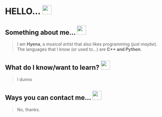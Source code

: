 # HELLO... <img src="https://cdn.discordapp.com/attachments/695830301284237393/807092067247325194/image0-1.gif" width="30" height="30" />



## Something about me... <img src= "https://cdn.discordapp.com/emojis/848738178620981308.gif" width="30" height="30" />
> I am **Hyena**, a *musical artist* that also likes programming (*just maybe*). 
The languages that I know (or used to...) are **C++ and Python**.

## What do I know/want to learn? <img src= "https://cdn.discordapp.com/emojis/792588143094267976.gif" width="30" height="30" />
> I dunno

## Ways you can contact me... <img src= "https://cdn.discordapp.com/emojis/778772475462549544.gif" width="30" height="30" />
> No, thanks.

<!-- I don't know what to do with this lol
![text](https://cdn.discordapp.com/attachments/695830301284237393/807092067247325194/image0-1.gif)
<img src="https://media.giphy.com/media/vFKqnCdLPNOKc/giphy.gif" width="40" height="40" />

<body>
  <h1>Who?</h1>
  <ul>cares</ul>
  
  <h1>What?</h1>
  <ul>Python, C++</ul>
  
  <h1>Why?</h1>
  <ul>No idea</ul>
  
  <h1>How?</h1>
  <ul>...Using an IDE?</ul>
  
  <h1>When?</h1>
  <ul>...</ul>
</body>

<body>
  <h1 align="center">
  <img src="https://media.tenor.com/images/335d0f95dc41141b04919e65438118ef/tenor.gif">
  </h1>
  <h2 align="center">
  <img src="https://media.giphy.com/media/mGcNjsfWAjY5AEZNw6/giphy.gif" height="50" width="50">
  <img src="https://media1.giphy.com/media/H4DjXQXamtTiIuCcRU/giphy.gif" height="50" width="50">
  <img src="https://media1.giphy.com/media/H4DjXQXamtTiIuCcRU/giphy.gif" height="50" width="50">
  <img src="https://media1.giphy.com/media/H4DjXQXamtTiIuCcRU/giphy.gif" height="50" width="50">
  <img src="https://media.giphy.com/media/mGcNjsfWAjY5AEZNw6/giphy.gif" height="50" width="50">
  </h2>
<div>
<h3 align="center"><img src="https://emojis.slackmojis.com/emojis/images/1588315024/8823/hyperkitty.gif?1588315024" height="25" width="25"> FAMILIAR WITH <img src="https://emojis.slackmojis.com/emojis/images/1588315024/8823/hyperkitty.gif?1588315024" height="25" width="25"></h3>
</div>
<div>
<p align="center"><img src="https://img.shields.io/badge/Python-3776AB?style=for-the-badge&logo=python&logoColor=white"/> <img src="https://img.shields.io/badge/C%2B%2B-00599C?style=for-the-badge&logo=c%2B%2B&logoColor=white"/><p>
</div>
<div>
<h3 align="center">CONTACT ME (COMING SOON)</h3>
</div>

<div>
<img align="center" alt="hyenaphoenix's GitHub Stats" src="https://github-readme-stats.vercel.app/api?username=hyenaphoenix&show_icons=true&hide_border=true&theme=calm&custom_title=HYENAPHOENIX'S STATS"/>
  </div>
</body>
-->
